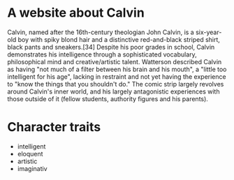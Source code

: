 # A website about Calvin

Calvin, named after the 16th-century theologian John Calvin, 
is a six-year-old boy with spiky blond hair and a distinctive red-and-black striped shirt, 
black pants and sneakers.[34] Despite his poor grades in school, 
Calvin demonstrates his intelligence through a sophisticated vocabulary, 
philosophical mind and creative/artistic talent. 
Watterson described Calvin as having "not much of a filter between his brain and his mouth", 
a "little too intelligent for his age", lacking in restraint and not yet having the experience 
to "know the things that you shouldn't do."
The comic strip largely revolves around Calvin's inner world, 
and his largely antagonistic experiences with those outside of it (fellow students, authority figures and his parents). 

# Character traits
* intelligent
* eloquent
* artistic
* imaginativ
